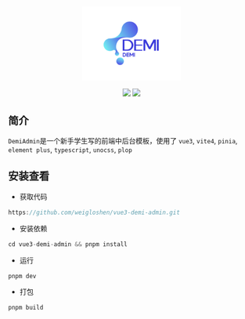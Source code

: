 <p align="center">
  <img src="./public/logo.svg" width="40%" />
</p>
<p align="center">
  <img src="https://svg.hamm.cn/badge.svg?key=License&value=MIT" />
  <img src="https://svg.hamm.cn/badge.svg?key=Version&value=0.0.1" />
</p>

## 简介

`DemiAdmin`是一个新手学生写的前端中后台模板，使用了 `vue3`, `vite4`, `pinia`, `element plus`, `typescript`, `unocss`, `plop`

## 安装查看

- 获取代码

```js
https://github.com/weigloshen/vue3-demi-admin.git
```
- 安装依赖

```js
cd vue3-demi-admin && pnpm install
```

- 运行
```js
pnpm dev
```

- 打包
```js
pnpm build
```